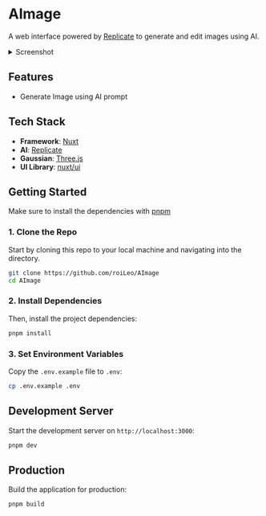 # AImage

A web interface powered by [Replicate](https://replicate.com/) to generate and edit images using AI.

<details>
  <summary>Screenshot</summary>
  
  ![Screenshot 2024-09-19 at 10-35-13 AImage](https://github.com/user-attachments/assets/63ffa9d8-ec69-46e7-b5d6-c481c57771aa)

</details>

## Features

- Generate Image using AI prompt

## Tech Stack

- **Framework**: [Nuxt](https://nuxt.com/)
- **AI**: [Replicate](https://replicate.com/)
- **Gaussian**: [Three.js](https://threejs.org/)
- **UI Library**: [nuxt/ui](https://ui.nuxt.com/)

## Getting Started

Make sure to install the dependencies with [pnpm](https://pnpm.io/installation#using-corepack)

### 1. Clone the Repo

Start by cloning this repo to your local machine and navigating into the directory.

```bash
git clone https://github.com/roiLeo/AImage
cd AImage
```

### 2. Install Dependencies

Then, install the project dependencies:

```bash
pnpm install
```

### 3. Set Environment Variables

Copy the `.env.example` file to `.env`:

```bash
cp .env.example .env
```

## Development Server

Start the development server on `http://localhost:3000`:

```bash
pnpm dev
```

## Production

Build the application for production:

```bash
pnpm build
```
